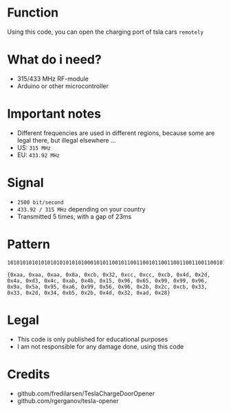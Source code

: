 
# Function
Using this code, you can open the charging port of tsla cars ```remotely```


# What do i need?
* 315/433 MHz RF-module
* Arduino or other microcontroller


# Important notes
* Different frequencies are used in different regions, because some are legal there, but illegal elsewhere ...
* US: ```315 MHz```
* EU: ```433.92 MHz```

# Signal
* ```2500 bit/second```
* ```433.92 / 315 MHz``` depending on your country
* Transmitted 5 times, with a gap of 23ms

# Pattern
```
101010101010101010101010100010101100101100110010110011001100110011001011010011010010110101001010110100110100110010101011010010110001010110010110011001011001100110011001100101101001101001011010100101011010011010011001010101101001011000101011001011001100101100110011001100110010110100110100101101010010101101001101001100101010110100101000
```

```
{0xaa, 0xaa, 0xaa, 0x8a, 0xcb, 0x32, 0xcc, 0xcc, 0xcb, 0x4d, 0x2d, 0x4a, 0xd3, 0x4c, 0xab, 0x4b, 0x15, 0x96, 0x65, 0x99, 0x99, 0x96, 0x9a, 0x5a, 0x95, 0xa6, 0x99, 0x56, 0x96, 0x2b, 0x2c, 0xcb, 0x33, 0x33, 0x2d, 0x34, 0xb5, 0x2b, 0x4d, 0x32, 0xad, 0x28}
```

# Legal
* This code is only published for educational purposes
* I am not responsible for any damage done, using this code

# Credits
* github.com/fredilarsen/TeslaChargeDoorOpener
* github.com/rgerganov/tesla-opener
